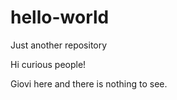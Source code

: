 # hello-world
Just another repository

Hi curious people!

Giovi here and there is nothing to see. 
